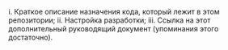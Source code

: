 i. Краткое описание назначения кода, который лежит в этом репозитории;
ii. Настройка разработки;
iii. Ссылка на этот дополнительный руководящий документ (упоминания этого достаточно).